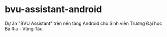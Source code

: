 # bvu-assistant-android
Dự án "BVU Assistant" trên nền tảng Android cho Sinh viên Trường Đại học Bà Rịa - Vũng Tàu.
